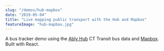 ```yaml
---
slug: "/demos/hub-mapbox"
date: "2019-05-04"
title: "Live mapping public transport with the Hub and Mapbox"
featureImage: "hub-mapbox.jpg"
---
```


A bus tracker demo using the [Ably Hub](https://www.ably.io/hub/cttransit/gtfsr) CT Transit bus data and [Mapbox](https://www.mapbox.com/). Built with React.
